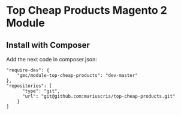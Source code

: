 # Top Cheap Products Magento 2 Module


## Install with Composer

Add the next code in composer.json:

    "require-dev": {
        "gmc/module-top-cheap-products": "dev-master"
    },
    "repositories": [
          "type": "git",
          "url": "git@github.com:mariuscris/top-cheap-products.git"
        }
    ]

